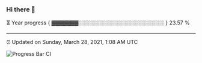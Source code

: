 ### Hi there 👋

⏳ Year progress { ▓▓▓▓▓▓▓░░░░░░░░░░░░░░░░░░░░░░░ } 23.57 %

---

⏰ Updated on Sunday, March 28, 2021, 1:08 AM UTC

![Progress Bar CI](https://github.com/arthurbuhl/arthurbuhl/workflows/Progress%20Bar%20CI/badge.svg)
